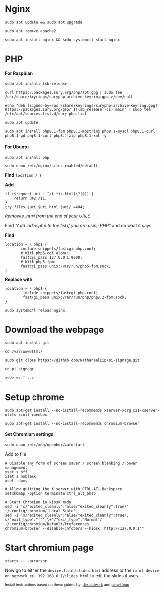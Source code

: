 # Nginx
```
sudo apt update && sudo apt upgrade
```

```
sudo apt remove apache2
```

```
sudo apt install nginx && sudo systemctl start nginx
```

# PHP
#### For Raspbian
```
sudo apt install lsb-release
```

```
curl https://packages.sury.org/php/apt.gpg | sudo tee /usr/share/keyrings/suryphp-archive-keyring.gpg >/dev/null
```


```
echo "deb [signed-by=/usr/share/keyrings/suryphp-archive-keyring.gpg] https://packages.sury.org/php/ $(lsb_release -cs) main" | sudo tee /etc/apt/sources.list.d/sury-php.list
```

```
sudo apt update
```

```
sudo apt install php8.1-fpm php8.1-mbstring php8.1-mysql php8.1-curl php8.1-gd php8.1-curl php8.1-zip php8.1-xml -y
```

#### For Ubuntu
```
sudo apt install php
```

```
sudo nano /etc/nginx/sites-enabled/default
```

**Find**
```location / {```

**Add**
```
if ($request_uri ~ ^/(.*)\.html(\?|$)) {
	return 302 /$1;
}
try_files $uri $uri.html $uri/ =404;
```
*Removes .html from the end of your URLS*

Find *"Add index.php to the list if you are using PHP"* and do what it says

**Find**
```
location ~ \.php$ {
       include snippets/fastcgi-php.conf;
       # With php5-cgi alone:
       fastcgi_pass 127.0.0.1:9000;
       # With php5-fpm:
       fastcgi_pass unix:/var/run/php5-fpm.sock;
}
```

**Replace with**
```
location ~ \.php$ {
        include snippets/fastcgi-php.conf;
        fastcgi_pass unix:/var/run/php/php8.2-fpm.sock;
}
```
```
sudo systemctl reload nginx
```

# Download the webpage
```
sudo apt install git
```
```
cd /var/www/html/
```
```
sudo git clone https://github.com/NathanaelLip/pi-signage.git
```
```
cd pi-signage
```
```
sudo mv * ../
```

# Setup chrome
```
sudo apt-get install --no-install-recommends xserver-xorg x11-xserver-utils xinit openbox
```
```
sudo apt-get install --no-install-recommends chromium-browser
```

#### Set Chromium settings
```
sudo nano /etc/xdg/openbox/autostart
```
Add to file
```
# Disable any form of screen saver / screen blanking / power management
xset s off
xset s noblank
xset -dpms

# Allow quitting the X server with CTRL-ATL-Backspace
setxkbmap -option terminate:ctrl_alt_bksp

# Start Chromium in kiosk mode
sed -i 's/"exited_cleanly":false/"exited_cleanly":true/' ~/.config/chromium/'Local State'
sed -i 's/"exited_cleanly":false/"exited_cleanly":true/; s/"exit_type":"[^"]\+"/"exit_type":"Normal"/' ~/.config/chromium/Default/Preferences
chromium-browser --disable-infobars --kiosk 'http://127.0.0.1'"
```

# Start chromium page
```
startx -- -nocursor
```

Now go to either the `device.local/slides.html` address or the `ip of device on network eg. 192.168.0.1/slides.html` to edit the slides it uses.

<sub>Install instructions based on these guides by: [die-antwork](https://die-antwort.eu/techblog/2017-12-setup-raspberry-pi-for-kiosk-mode/) and [pimylifeup](https://pimylifeup.com/raspberry-pi-nginx/)</sub>